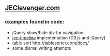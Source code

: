 <h2><a href="http://www.jeclevenger.com">JEClevenger.com</a></h2>
<h3>examples found in code:</h3>
<ul>
<li>
jQuery show/hide div for navigation
</li>
<li>
<a href="https://github.com/Casl-Media/jec-timeline">jec-timeline</a> implementation (D3.js and jQuery)
</li>
<li>
table sort <a href="http://tablesorter.com/docs/">http://tablesorter.com/docs/</a>
</li>
<li>some dismal writing attempts</li>
</ul>
